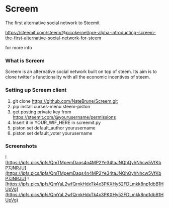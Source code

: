 # Screem
The first alternative social network to Steemit

https://steemit.com/steem/@picokernel/pre-alpha-introducting-screem-the-first-alternative-social-network-for-steem 

for more info

### What is Screem
Screem is an alternative social network built on top of steem. Its aim is to clone twitter's functionality with all the economic incentives of steem.
### Setting up Screem client
1. git clone https://github.com/NateBrune/Screem.git
2. pip install curses-menu steem-piston
3. get posting private key from https://steemit.com/@yourusername/permissions
4. Insert it in YOUR_WIF_HERE in screemit.py
4. piston set default_author yourusername
5. piston set default_voter yourusername

### Screenshots

![https://ipfs.pics/ipfs/QmTMpemDaqs4n4MP2Ye34taJNQhQyhNhcw5VfKbP7JNRJU](https://ipfs.pics/ipfs/QmTMpemDaqs4n4MP2Ye34taJNQhQyhNhcw5VfKbP7JNRJU)
![https://ipfs.pics/ipfs/QmYaL2wfQrnkHdxTk4x3PKXHy52FDLmkk8np1dbB1HUpVg](https://ipfs.pics/ipfs/QmYaL2wfQrnkHdxTk4x3PKXHy52FDLmkk8np1dbB1HUpVg)
